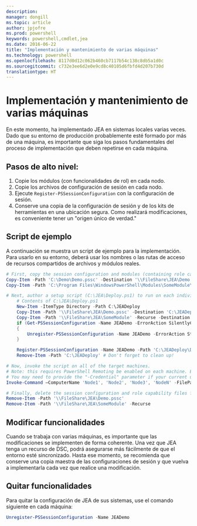 ```yaml
---
description: 
manager: dongill
ms.topic: article
author: jpjofre
ms.prod: powershell
keywords: powershell,cmdlet,jea
ms.date: 2016-06-22
title: "Implementación y mantenimiento de varias máquinas"
ms.technology: powershell
ms.openlocfilehash: 8117d0d12c062b460cb7117b54c138c8db5a1d0c
ms.sourcegitcommit: c732e3ee6d2e0e9cd8c40105d6fbfd4d207b730d
translationtype: HT
---
```

# <a name="multi-machine-deployment-and-maintenance"></a>Implementación y mantenimiento de varias máquinas
En este momento, ha implementado JEA en sistemas locales varias veces.
Dado que su entorno de producción probablemente esté formado por más de una máquina, es importante que siga los pasos fundamentales del proceso de implementación que deben repetirse en cada máquina.

## <a name="high-level-steps"></a>Pasos de alto nivel:
1.  Copie los módulos (con funcionalidades de rol) en cada nodo.
2.  Copie los archivos de configuración de sesión en cada nodo.
3.  Ejecute `Register-PSSessionConfiguration` con la configuración de sesión.
4.  Conserve una copia de la configuración de sesión y de los kits de herramientas en una ubicación segura.
Como realizará modificaciones, es conveniente tener un "origen único de verdad."

## <a name="example-script"></a>Script de ejemplo
A continuación se muestra un script de ejemplo para la implementación.
Para usarlo en su entorno, deberá usar los nombres o las rutas de acceso de recursos compartidos de archivos y módulos reales.
```PowerShell
# First, copy the session configuration and modules (containing role capability files) onto a file share you have access to.
Copy-Item -Path 'C:\Demo\Demo.pssc' -Destination '\\FileShare\JEA\Demo.pssc'
Copy-Item -Path 'C:\Program Files\WindowsPowerShell\Modules\SomeModule\' -Recurse -Destination '\\FileShare\JEA\SomeModule'

# Next, author a setup script (C:\JEA\Deploy.ps1) to run on each individual node
    # Contents of C:\JEA\Deploy.ps1
    New-Item -ItemType Directory -Path C:\JEADeploy
    Copy-Item -Path '\\FileShare\JEA\Demo.pssc' -Destination 'C:\JEADeploy\'
    Copy-Item -Path '\\FileShare\JEA\SomeModule' -Recurse -Destination 'C:\Program Files\WindowsPowerShell\Modules' # Remember, Role Capability Files are found in modules
    if (Get-PSSessionConfiguration -Name JEADemo -ErrorAction SilentlyContinue)
    {
        Unregister-PSSessionConfiguration -Name JEADemo -ErrorAction Stop
    }

    Register-PSSessionConfiguration -Name JEADemo -Path 'C:\JEADeploy\Demo.pssc'
    Remove-Item -Path 'C:\JEADeploy' # Don't forget to clean up!

# Now, invoke the script on all of the target machines.
# Note: this requires PowerShell Remoting be enabled on each machine. Enabling PowerShell remoting is a requirement to use JEA as well.
# You may need to provide the "-Credential" parameter if your current user account does not have admin permissions on these machines.
Invoke-Command –ComputerName 'Node1', 'Node2', 'Node3', 'NodeN' -FilePath 'C:\JEA\Deploy.ps1'

# Finally, delete the session configuration and role capability files from the file share.
Remove-Item -Path '\\FileShare\JEA\Demo.pssc'
Remove-Item -Path '\\FileShare\JEA\SomeModule' -Recurse
```
## <a name="modifying-capabilities"></a>Modificar funcionalidades
Cuando se trabaja con varias máquinas, es importante que las modificaciones se implementen de forma coherente.
Una vez que JEA tenga un recurso de DSC, podrá asegurarse más fácilmente de que el entorno esté sincronizado.
Hasta ese momento, se recomienda que conserve una copia maestra de las configuraciones de sesión y que vuelva a implementarla cada vez que realice una modificación.

## <a name="removing-capabilities"></a>Quitar funcionalidades
Para quitar la configuración de JEA de sus sistemas, use el comando siguiente en cada máquina:
```PowerShell
Unregister-PSSessionConfiguration -Name JEADemo
```

